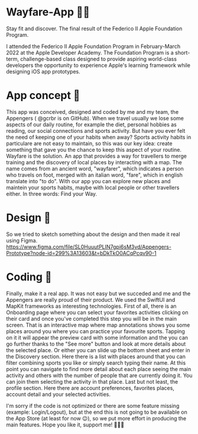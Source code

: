 # Wayfare-App 🏃‍♂️
Stay fit and discover. The final result of the Federico II Apple Foundation Program. 

I attended the Federico II Apple Foundation Program in February-March 2022 at the Apple Developer Academy. 
The Foundation Program is a short-term, challenge-based class designed to provide aspiring world-class developers the opportunity to experience Apple's learning framework while designing iOS app prototypes. 
# App concept 💭
This app was conceived, designed and coded by me and my team, the Appengers ( @gcrbr is on GitHub).
When we travel usually we lose some aspects of our daily routine, for example the diet, personal hobbies as reading, our social connections and sports activity. But have you ever felt the need of keeping one of your habits when away? Sports activity habits in particulare are not easy to maintain, so this was our key idea: create something that gave you the chance to keep this aspect of your routine. 
Wayfare is the solution. 
An app that provides a way for travellers to merge training and the discovery of local places by interacting with a map. The name comes from an ancient word, "wayfarer", which indicates a person who travels on foot, merged with an italian word, "fare", which in english translate into "to do". 
With our app you can explore new places and maintein your sports habits, maybe with local people or other travellers either. 
In three words: Find your Way.
# Design 🎨
So we tried to sketch something about the design and then made it real using Figma. 
https://www.figma.com/file/SL0HuuutPLIN7gpi6sM3vd/Appengers-Prototype?node-id=299%3A13603&t=bDkTkO0ACqPcqv90-1
# Coding 📲
Finally, make it a real app. It was not easy but we succeded and me and the Appengers are really proud of their product. 
We used the SwiftUI and MapKit frameworks as interesting technologies. 
First of all, there is an Onboarding page where you can select your favorites activities clicking on their card and once you've completed this step you will be in the main screen. That is an interactive map where map annotations shows you some places around you where you can practice your favourite sports.
Tapping on it it will appear the preview card with some information and the you can go further thanks to the "See more" button and look at more details about the selected place. Or either you can slide up the bottom sheet and enter in the Discovery section. Here there is a list with places around that you can filter combining sports you like or simply search typing their name. At this point you can navigate to find more detail about each place seeing the main activity and others with the number of people that are currently doing it. You can join them selecting the activity in that place. 
Last but not least, the profile section. Here there are account preferences, favorites places, account detail and your selected activities.

I'm sorry if the code is not optimized or there are some feature missing (example: Login/Logout), but at the end this is not going to be available on the App Store (at least for now 😉), so we put more effort in producing the main features.
Hope you like it, support me! 🧡🧡🧡
